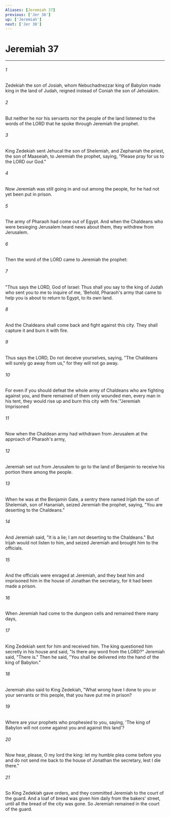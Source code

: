 ```yaml
---
Aliases: [Jeremiah 37]
previous: ['Jer 36']
up: ['Jeremiah']
next: ['Jer 38']
---
```

# Jeremiah 37

***

 

###### 1 
Zedekiah the son of Josiah, whom Nebuchadnezzar king of Babylon made king in the land of Judah, reigned instead of Coniah the son of Jehoiakim. 
 

###### 2 
But neither he nor his servants nor the people of the land listened to the words of the LORD that he spoke through Jeremiah the prophet.
 
 

###### 3 
King Zedekiah sent Jehucal the son of Shelemiah, and Zephaniah the priest, the son of Maaseiah, to Jeremiah the prophet, saying, "Please pray for us to the LORD our God." 
 

###### 4 
Now Jeremiah was still going in and out among the people, for he had not yet been put in prison. 
 

###### 5 
The army of Pharaoh had come out of Egypt. And when the Chaldeans who were besieging Jerusalem heard news about them, they withdrew from Jerusalem.
 
 

###### 6 
Then the word of the LORD came to Jeremiah the prophet: 
 

###### 7 
"Thus says the LORD, God of Israel: Thus shall you say to the king of Judah who sent you to me to inquire of me, 'Behold, Pharaoh's army that came to help you is about to return to Egypt, to its own land. 
 

###### 8 
And the Chaldeans shall come back and fight against this city. They shall capture it and burn it with fire. 
 

###### 9 
Thus says the LORD, Do not deceive yourselves, saying, "The Chaldeans will surely go away from us," for they will not go away. 
 

###### 10 
For even if you should defeat the whole army of Chaldeans who are fighting against you, and there remained of them only wounded men, every man in his tent, they would rise up and burn this city with fire.'"Jeremiah Imprisoned
 
 

###### 11 
Now when the Chaldean army had withdrawn from Jerusalem at the approach of Pharaoh's army, 
 

###### 12 
Jeremiah set out from Jerusalem to go to the land of Benjamin to receive his portion there among the people. 
 

###### 13 
When he was at the Benjamin Gate, a sentry there named Irijah the son of Shelemiah, son of Hananiah, seized Jeremiah the prophet, saying, "You are deserting to the Chaldeans." 
 

###### 14 
And Jeremiah said, "It is a lie; I am not deserting to the Chaldeans." But Irijah would not listen to him, and seized Jeremiah and brought him to the officials. 
 

###### 15 
And the officials were enraged at Jeremiah, and they beat him and imprisoned him in the house of Jonathan the secretary, for it had been made a prison.
 
 

###### 16 
When Jeremiah had come to the dungeon cells and remained there many days, 
 

###### 17 
King Zedekiah sent for him and received him. The king questioned him secretly in his house and said, "Is there any word from the LORD?" Jeremiah said, "There is." Then he said, "You shall be delivered into the hand of the king of Babylon." 
 

###### 18 
Jeremiah also said to King Zedekiah, "What wrong have I done to you or your servants or this people, that you have put me in prison? 
 

###### 19 
Where are your prophets who prophesied to you, saying, 'The king of Babylon will not come against you and against this land'? 
 

###### 20 
Now hear, please, O my lord the king: let my humble plea come before you and do not send me back to the house of Jonathan the secretary, lest I die there." 
 

###### 21 
So King Zedekiah gave orders, and they committed Jeremiah to the court of the guard. And a loaf of bread was given him daily from the bakers' street, until all the bread of the city was gone. So Jeremiah remained in the court of the guard.
 
